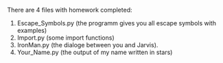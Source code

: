 There are 4 files with homework completed:
1. Escape_Symbols.py (the programm gives you all escape symbols with examples)
2. Import.py (some import functions)
3. IronMan.py (the dialoge between you and Jarvis).
4. Your_Name.py (the output of my name written in stars)
